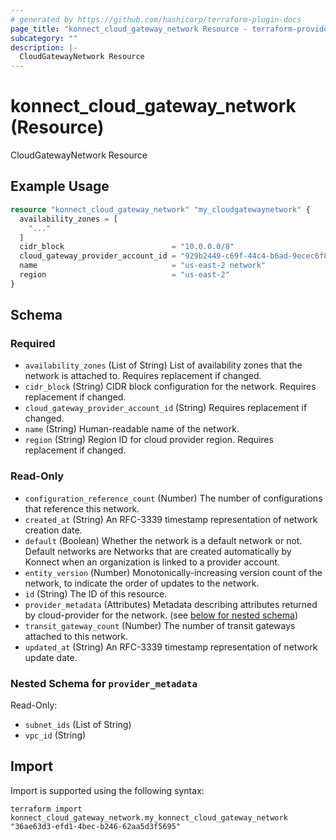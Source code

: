 ```yaml
---
# generated by https://github.com/hashicorp/terraform-plugin-docs
page_title: "konnect_cloud_gateway_network Resource - terraform-provider-konnect"
subcategory: ""
description: |-
  CloudGatewayNetwork Resource
---
```


# konnect_cloud_gateway_network (Resource)

CloudGatewayNetwork Resource

## Example Usage

```terraform
resource "konnect_cloud_gateway_network" "my_cloudgatewaynetwork" {
  availability_zones = [
    "..."
  ]
  cidr_block                        = "10.0.0.0/8"
  cloud_gateway_provider_account_id = "929b2449-c69f-44c4-b6ad-9ecec6f811ae"
  name                              = "us-east-2 network"
  region                            = "us-east-2"
}
```

<!-- schema generated by tfplugindocs -->
## Schema

### Required

- `availability_zones` (List of String) List of availability zones that the network is attached to. Requires replacement if changed.
- `cidr_block` (String) CIDR block configuration for the network. Requires replacement if changed.
- `cloud_gateway_provider_account_id` (String) Requires replacement if changed.
- `name` (String) Human-readable name of the network.
- `region` (String) Region ID for cloud provider region. Requires replacement if changed.

### Read-Only

- `configuration_reference_count` (Number) The number of configurations that reference this network.
- `created_at` (String) An RFC-3339 timestamp representation of network creation date.
- `default` (Boolean) Whether the network is a default network or not. Default networks are Networks that are created
automatically by Konnect when an organization is linked to a provider account.
- `entity_version` (Number) Monotonically-increasing version count of the network, to indicate the order of updates to the network.
- `id` (String) The ID of this resource.
- `provider_metadata` (Attributes) Metadata describing attributes returned by cloud-provider for the network. (see [below for nested schema](#nestedatt--provider_metadata))
- `transit_gateway_count` (Number) The number of transit gateways attached to this network.
- `updated_at` (String) An RFC-3339 timestamp representation of network update date.

<a id="nestedatt--provider_metadata"></a>
### Nested Schema for `provider_metadata`

Read-Only:

- `subnet_ids` (List of String)
- `vpc_id` (String)

## Import

Import is supported using the following syntax:

```shell
terraform import konnect_cloud_gateway_network.my_konnect_cloud_gateway_network "36ae63d3-efd1-4bec-b246-62aa5d3f5695"
```
